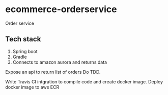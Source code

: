 # ecommerce-orderservice
Order service

## Tech stack
1. Spring boot
2. Gradle
3. Connects to amazon aurora and returns data

Expose an api to return list of orders
Do TDD.

Write Travis CI intgration to compile code and create docker image. Deploy docker image to aws ECR